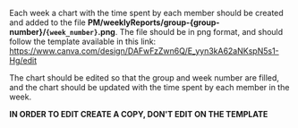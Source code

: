 Each week a chart with the time spent by each member should be created and added to the file **PM/weeklyReports/group-{group-number}/`{week_number}`.png**. The file should be in png format, and should follow the template available in this link: https://www.canva.com/design/DAFwFzZwn6Q/E_yyn3kA62aNKspN5s1-Hg/edit

The chart should be edited so that the group and week number are filled, and the chart should be updated with the time spent by each member in the week.

**IN ORDER TO EDIT CREATE A COPY, DON'T EDIT ON THE TEMPLATE**